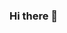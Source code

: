 ### Hi there 👋

<!--
**SadoAtilla/SadoAtilla** is a ✨ _special_ ✨ repository because its `README.md` (this file) appears on your GitHub profile.

Here are some ideas to get you started:

-  :point_right: İnönü Üniversitesinde bilgisayar mühendisi öğrencisiyim.
-  :point_right: Java ve pyhton dillerinde kod yazıyorum.
-  :point_right: Bana nasıl ulaşabilirsiniz: sadoatilla99@gmail.com
-->
